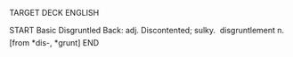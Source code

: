 TARGET DECK
ENGLISH

START
Basic
Disgruntled
Back: adj. Discontented; sulky.  disgruntlement n. [from *dis-, *grunt]
END
